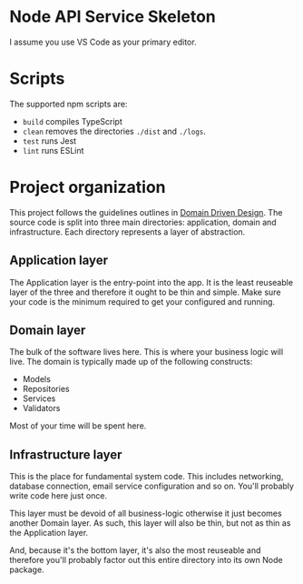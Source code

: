 # Node API Service Skeleton
I assume you use VS Code as your primary editor.

# Scripts
The supported npm scripts are:
* `build` compiles TypeScript
* `clean` removes the directories `./dist` and `./logs`.
* `test` runs Jest
* `lint` runs ESLint

# Project organization
This project follows the guidelines outlines in [Domain Driven Design][1]. The
source code is split into three main directories: application, domain and
infrastructure. Each directory represents a layer of abstraction.

## Application layer
The Application layer is the entry-point into the app. It is the least reuseable
layer of the three and therefore it ought to be thin and simple. Make sure your
code is the minimum required to get your configured and running.

## Domain layer
The bulk of the software lives here. This is where your business logic will
live. The domain is typically made up of the following constructs:

* Models
* Repositories
* Services
* Validators

Most of your time will be spent here.

## Infrastructure layer
This is the place for fundamental system code. This includes networking,
database connection, email service configuration and so on. You'll probably
write code here just once.

This layer must be devoid of all business-logic otherwise it just becomes
another Domain layer. As such, this layer will also be thin, but not as thin as
the Application layer.

And, because it's the bottom layer, it's also the most reuseable and therefore
you'll probably factor out this entire directory into its own Node package.

[1]: https://martinfowler.com/tags/domain%20driven%20design.html
